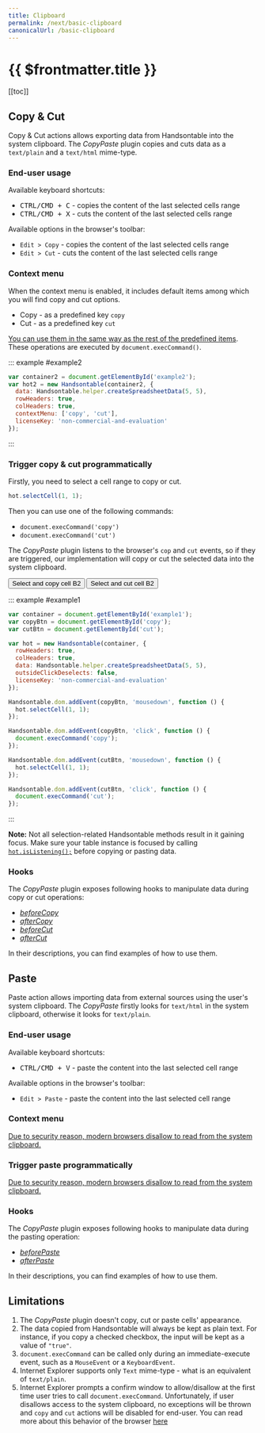 ```yaml
---
title: Clipboard
permalink: /next/basic-clipboard
canonicalUrl: /basic-clipboard
---
```


# {{ $frontmatter.title }}

[[toc]]

## Copy & Cut

Copy & Cut actions allows exporting data from Handsontable into the system clipboard. The _CopyPaste_ plugin copies and cuts data as a `text/plain` and a `text/html` mime-type.

### End-user usage

Available keyboard shortcuts:

* <kbd>CTRL/CMD + C</kbd> - copies the content of the last selected cells range
* <kbd>CTRL/CMD + X</kbd> - cuts the content of the last selected cells range

Available options in the browser's toolbar:

* `Edit > Copy` - copies the content of the last selected cells range
* `Edit > Cut` - cuts the content of the last selected cells range

### Context menu

When the context menu is enabled, it includes default items among which you will find copy and cut options.

* Copy - as a predefined key `copy`
* Cut - as a predefined key `cut`

[You can use them in the same way as the rest of the predefined items](context-menu.md#page-custom). These operations are executed by `document.execCommand()`.

::: example #example2
```js
var container2 = document.getElementById('example2');
var hot2 = new Handsontable(container2, {
  data: Handsontable.helper.createSpreadsheetData(5, 5),
  rowHeaders: true,
  colHeaders: true,
  contextMenu: ['copy', 'cut'],
  licenseKey: 'non-commercial-and-evaluation'
});
```
:::

### Trigger copy & cut programmatically

Firstly, you need to select a cell range to copy or cut.

```js
hot.selectCell(1, 1);
```

Then you can use one of the following commands:

* `document.execCommand('copy')`
* `document.execCommand('cut')`

The _CopyPaste_ plugin listens to the browser's `cop` and `cut` events, so if they are triggered, our implementation will copy or cut the selected data into the system clipboard.

<button id="copy">Select and copy cell B2</button>
<button id="cut">Select and cut cell B2</button>

::: example #example1
```js
var container = document.getElementById('example1');
var copyBtn = document.getElementById('copy');
var cutBtn = document.getElementById('cut');

var hot = new Handsontable(container, {
  rowHeaders: true,
  colHeaders: true,
  data: Handsontable.helper.createSpreadsheetData(5, 5),
  outsideClickDeselects: false,
  licenseKey: 'non-commercial-and-evaluation'
});

Handsontable.dom.addEvent(copyBtn, 'mousedown', function () {
  hot.selectCell(1, 1);
});

Handsontable.dom.addEvent(copyBtn, 'click', function () {
  document.execCommand('copy');
});

Handsontable.dom.addEvent(cutBtn, 'mousedown', function () {
  hot.selectCell(1, 1);
});

Handsontable.dom.addEvent(cutBtn, 'click', function () {
  document.execCommand('cut');
});
```
:::

**Note:** Not all selection-related Handsontable methods result in it gaining focus. Make sure your table instance is focused by calling [`hot.isListening();`](api/core.md#isListening) before copying or pasting data.

### Hooks

The _CopyPaste_ plugin exposes following hooks to manipulate data during copy or cut operations:

* [_beforeCopy_](api/pluginHooks.md#beforecopy)
* [_afterCopy_](api/pluginHooks.md#aftercopy)
* [_beforeCut_](api/pluginHooks.md#beforecut)
* [_afterCut_](api/pluginHooks.md#aftercut)

In their descriptions, you can find examples of how to use them.

## Paste

Paste action allows importing data from external sources using the user's system clipboard. The _CopyPaste_ firstly looks for `text/html` in the system clipboard, otherwise it looks for `text/plain`.

### End-user usage

Available keyboard shortcuts:

* <kbd>CTRL/CMD + V</kbd> - paste the content into the last selected cell range

Available options in the browser's toolbar:

* `Edit > Paste` - paste the content into the last selected cell range

### Context menu

[Due to security reason, modern browsers disallow to read from the system clipboard.](https://www.w3.org/TR/clipboard-apis/#privacy)

### Trigger paste programmatically

[Due to security reason, modern browsers disallow to read from the system clipboard.](https://www.w3.org/TR/clipboard-apis/#privacy)

### Hooks

The _CopyPaste_ plugin exposes following hooks to manipulate data during the pasting operation:

* [_beforePaste_](api/pluginHooks.md#beforepaste)
* [_afterPaste_](api/pluginHooks.md#afterpaste)

In their descriptions, you can find examples of how to use them.

## Limitations

1.  The _CopyPaste_ plugin doesn't copy, cut or paste cells' appearance.
2.  The data copied from Handsontable will always be kept as plain text. For instance, if you copy a checked checkbox, the input will be kept as a value of `"true"`.
3.  `document.execCommand` can be called only during an immediate-execute event, such as a `MouseEvent` or a `KeyboardEvent`.
4.  Internet Explorer supports only `Text` mime-type - what is an equivalent of `text/plain`.
5.  Internet Explorer prompts a confirm window to allow/disallow at the first time user tries to call `document.execCommand`. Unfortunately, if user disallows access to the system clipboard, no exceptions will be thrown and `copy` and `cut` actions will be disabled for end-user. You can read more about this behavior of the browser [here](https://github.com/zenorocha/clipboard.js/issues/77)
